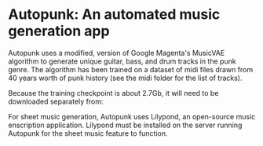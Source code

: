 # Autopunk: An automated music generation app

Autopunk uses a modified, version of Google Magenta's MusicVAE algorithm to generate unique guitar, bass, and drum tracks in the punk genre. The algorithm has been trained on a dataset of midi files drawn from 40 years worth of punk history (see the midi folder for the list of tracks).

Because the training checkpoint is about 2.7Gb, it will need to be downloaded separately from:

For sheet music generation, Autopunk uses Lilypond, an open-source music enscription application. Lilypond must be installed on the server running Autopunk for the sheet music feature to function.